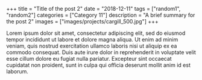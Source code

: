 +++
title = "Title of the post 2"
date = "2018-12-11"
tags = ["random1", "random2"]
categories = ["Category 11"]
description = "A brief summary for the post 2"
images = ["images/projects/cargill_500.jpg"]
+++

Lorem ipsum dolor sit amet, consectetur adipiscing elit, sed do eiusmod tempor incididunt ut labore et dolore magna aliqua. Ut enim ad minim veniam, quis nostrud exercitation ullamco laboris nisi ut aliquip ex ea commodo consequat. Duis aute irure dolor in reprehenderit in voluptate velit esse cillum dolore eu fugiat nulla pariatur. Excepteur sint occaecat cupidatat non proident, sunt in culpa qui officia deserunt mollit anim id est laborum.